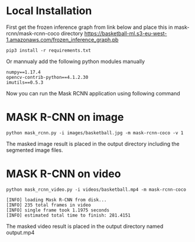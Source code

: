 

# Local Installation

First get the frozen inference graph from link below and place this in mask-rcnn/mask-rcnn-coco directory
https://basketball-ml.s3-eu-west-1.amazonaws.com/frozen_inference_graph.pb

```
pip3 install -r requirements.txt
```

Or mannualy add the following python modules manually

```
numpy==1.17.4
opencv-contrib-python==4.1.2.30
imutils==0.5.3
```

Now you can run the Mask RCNN application using following command

# MASK R-CNN on image 

```
python mask_rcnn.py -i images/basketball.jpg -m mask-rcnn-coco -v 1
```

The masked image result is placed in the output directory including the segmented image files.

# MASK R-CNN on video

```
python mask_rcnn_video.py -i videos/basketball.mp4 -m mask-rcnn-coco

[INFO] loading Mask R-CNN from disk...
[INFO] 235 total frames in video
[INFO] single frame took 1.1975 seconds
[INFO] estimated total time to finish: 281.4151
```

The masked video result is placed in the output directory named output.mp4 
